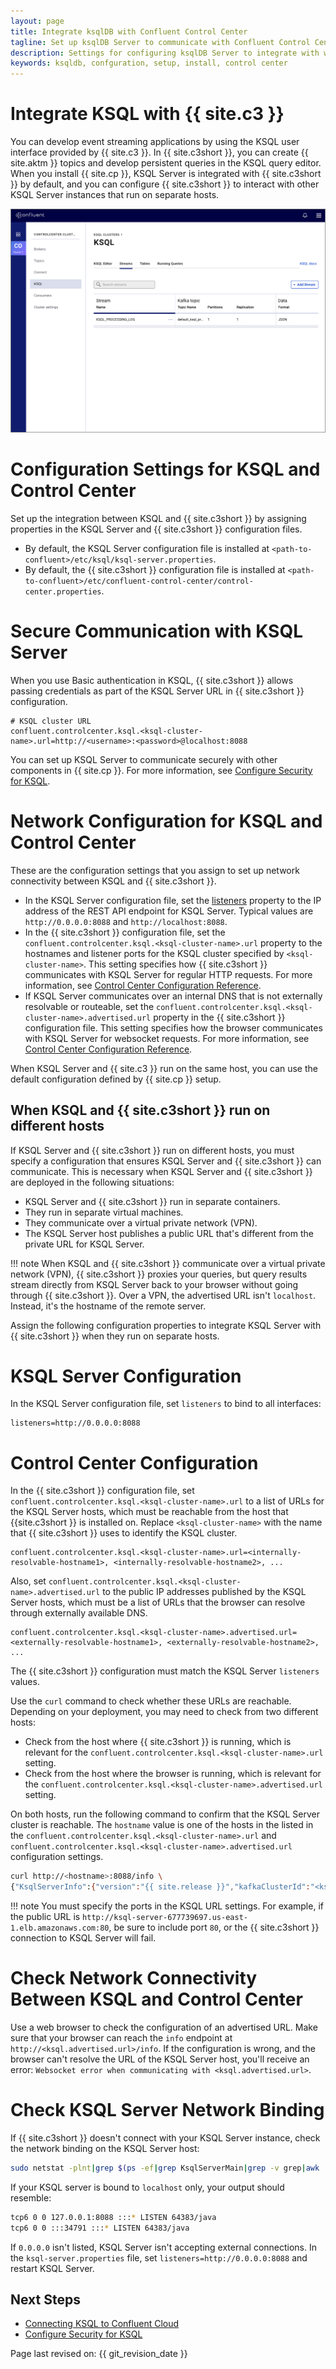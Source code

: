 ```yaml
---
layout: page
title: Integrate ksqlDB with Confluent Control Center
tagline: Set up ksqlDB Server to communicate with Confluent Control Center  
description: Settings for configuring ksqlDB Server to integrate with with Confluent Control Center
keywords: ksqldb, confguration, setup, install, control center
---
```


Integrate KSQL with {{ site.c3 }}
=================================

You can develop event streaming applications by using the KSQL user
interface provided by {{ site.c3 }}. In {{ site.c3short }}, you can
create {{ site.aktm }} topics and develop persistent queries in the
KSQL query editor. When you install {{ site.cp }}, KSQL Server is
integrated with {{ site.c3short }} by default, and you can configure
{{ site.c3short }} to interact with other KSQL Server instances that run
on separate hosts.

![Screenshot of the KSQL Create Stream interface in Confluent Control Center.](../../img/ksql-interface-create-stream.png)

Configuration Settings for KSQL and Control Center
==================================================

Set up the integration between KSQL and {{ site.c3short }} by assigning
properties in the KSQL Server and {{ site.c3short }} configuration
files.

-   By default, the KSQL Server configuration file is installed at
    `<path-to-confluent>/etc/ksql/ksql-server.properties`.
-   By default, the {{ site.c3short }} configuration file is installed
    at
    `<path-to-confluent>/etc/confluent-control-center/control-center.properties`.

Secure Communication with KSQL Server
=====================================

When you use Basic authentication in KSQL, {{ site.c3short }} allows
passing credentials as part of the KSQL Server URL in {{ site.c3short }}
configuration.

```
# KSQL cluster URL
confluent.controlcenter.ksql.<ksql-cluster-name>.url=http://<username>:<password>@localhost:8088
```

You can set up KSQL Server to communicate securely with other components
in {{ site.cp }}. For more information, see [Configure Security for KSQL](security.md).

Network Configuration for KSQL and Control Center
=================================================

These are the configuration settings that you assign to set up network
connectivity between KSQL and {{ site.c3short }}.

-   In the KSQL Server configuration file, set the
    [listeners](config-reference.md#listeners) property to the IP address of the REST
    API endpoint for KSQL Server. Typical values are
    `http://0.0.0.0:8088` and `http://localhost:8088`.
-   In the {{ site.c3short }} configuration file, set the
    `confluent.controlcenter.ksql.<ksql-cluster-name>.url` property to
    the hostnames and listener ports for the KSQL cluster specified by
    `<ksql-cluster-name>`. This setting specifies how {{ site.c3short }}
    communicates with KSQL Server for regular HTTP requests. For more
    information, see [Control Center Configuration
    Reference](https://docs.confluent.io/current/control-center/installation/configuration.html#ksql-settings).
-   If KSQL Server communicates over an internal DNS that is not
    externally resolvable or routeable, set the
    `confluent.controlcenter.ksql.<ksql-cluster-name>.advertised.url`
    property in the {{ site.c3short }} configuration file. This setting
    specifies how the browser communicates with KSQL Server for
    websocket requests. For more information, see [Control Center
    Configuration
    Reference](https://docs.confluent.io/current/control-center/installation/configuration.html#ksql-settings).

When KSQL Server and {{ site.c3 }} run on the same host, you can use the
default configuration defined by {{ site.cp }} setup.

When KSQL and {{ site.c3short }} run on different hosts
--------------------------------------------------------

If KSQL Server and {{ site.c3short }} run on different hosts, you must
specify a configuration that ensures KSQL Server and {{ site.c3short }}
can communicate. This is necessary when KSQL Server and {{ site.c3short }}
are deployed in the following situations:

-   KSQL Server and {{ site.c3short }} run in separate containers.
-   They run in separate virtual machines.
-   They communicate over a virtual private network (VPN).
-   The KSQL Server host publishes a public URL that\'s different from
    the private URL for KSQL Server.

!!! note
	When KSQL and {{ site.c3short }} communicate over a virtual private
    network (VPN), {{ site.c3short }} proxies your queries, but query
    results stream directly from KSQL Server back to your browser without
    going through {{ site.c3short }}. Over a VPN, the advertised URL isn't
    `localhost`. Instead, it's the hostname of the remote server.

Assign the following configuration properties to integrate KSQL Server
with {{ site.c3short }} when they run on separate hosts.

KSQL Server Configuration
=========================

In the KSQL Server configuration file, set `listeners` to bind to all
interfaces:

```
listeners=http://0.0.0.0:8088
```

Control Center Configuration
============================

In the {{ site.c3short }} configuration file, set
`confluent.controlcenter.ksql.<ksql-cluster-name>.url` to a list of URLs
for the KSQL Server hosts, which must be reachable from the host that
{{site.c3short }} is installed on. Replace `<ksql-cluster-name>` with the
name that {{ site.c3short }} uses to identify the KSQL cluster.

```
confluent.controlcenter.ksql.<ksql-cluster-name>.url=<internally-resolvable-hostname1>, <internally-resolvable-hostname2>, ...
```

Also, set
`confluent.controlcenter.ksql.<ksql-cluster-name>.advertised.url` to the
public IP addresses published by the KSQL Server hosts, which must be a
list of URLs that the browser can resolve through externally available
DNS.

```
confluent.controlcenter.ksql.<ksql-cluster-name>.advertised.url=<externally-resolvable-hostname1>, <externally-resolvable-hostname2>, ...
```

The {{ site.c3short }} configuration must match the KSQL Server
`listeners` values.

Use the `curl` command to check whether these URLs are reachable.
Depending on your deployment, you may need to check from two different
hosts:

-   Check from the host where {{ site.c3short }} is running, which is
    relevant for the
    `confluent.controlcenter.ksql.<ksql-cluster-name>.url` setting.
-   Check from the host where the browser is running, which is relevant
    for the
    `confluent.controlcenter.ksql.<ksql-cluster-name>.advertised.url`
    setting.

On both hosts, run the following command to confirm that the KSQL Server
cluster is reachable. The `hostname` value is one of the hosts in the
listed in the `confluent.controlcenter.ksql.<ksql-cluster-name>.url` and
`confluent.controlcenter.ksql.<ksql-cluster-name>.advertised.url`
configuration settings.

```bash
curl http://<hostname>:8088/info \
{"KsqlServerInfo":{"version":"{{ site.release }}","kafkaClusterId":"<ksql-cluster-name>","ksqlServiceId":"default_"}}%
```

!!! note
	You must specify the ports in the KSQL URL settings. For example, if the
    public URL is
    `http://ksql-server-677739697.us-east-1.elb.amazonaws.com:80`, be sure
    to include port `80`, or the {{ site.c3short }} connection to KSQL
    Server will fail.

Check Network Connectivity Between KSQL and Control Center
==========================================================

Use a web browser to check the configuration of an advertised URL. Make
sure that your browser can reach the `info` endpoint at
`http://<ksql.advertised.url>/info`. If the configuration is wrong, and
the browser can\'t resolve the URL of the KSQL Server host, you'll
receive an error:
`Websocket error when communicating with <ksql.advertised.url>`.

Check KSQL Server Network Binding
=================================

If {{ site.c3short }} doesn't connect with your KSQL Server instance,
check the network binding on the KSQL Server host:

```bash
sudo netstat -plnt|grep $(ps -ef|grep KsqlServerMain|grep -v grep|awk '')
```

If your KSQL server is bound to `localhost` only, your output should
resemble:

```bash
tcp6 0 0 127.0.0.1:8088 :::* LISTEN 64383/java
tcp6 0 0 :::34791 :::* LISTEN 64383/java
```

If `0.0.0.0` isn't listed, KSQL Server isn't accepting external
connections. In the `ksql-server.properties` file, set
`listeners=http://0.0.0.0:8088` and restart KSQL Server.

Next Steps
----------

-   [Connecting KSQL to Confluent
    Cloud](https://docs.confluent.io/current/cloud/connect/ksql-cloud-config.html)
-   [Configure Security for KSQL](security.md)

Page last revised on: {{ git_revision_date }}
